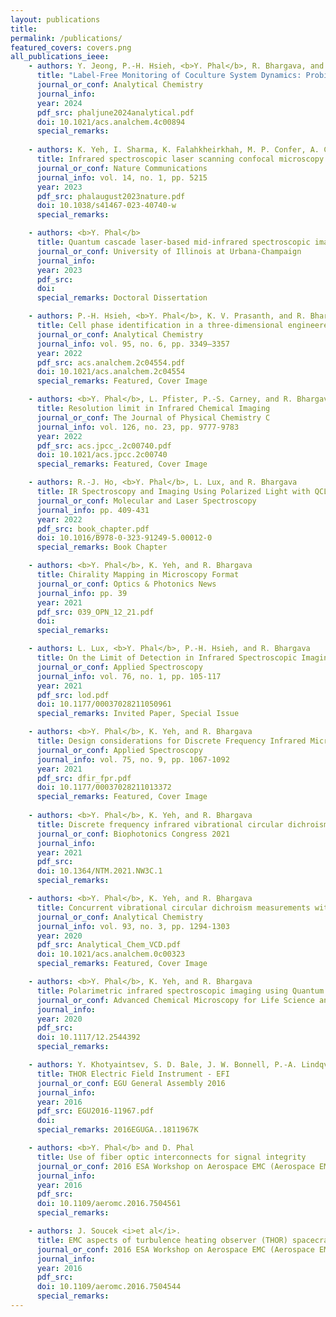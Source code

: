 ```yaml
---
layout: publications
title: 
permalink: /publications/
featured_covers: covers.png
all_publications_ieee:
    - authors: Y. Jeong, P.-H. Hsieh, <b>Y. Phal</b>, R. Bhargava, and J. Irudayaraj
      title: "Label-Free Monitoring of Coculture System Dynamics: Probing Probiotic and Cancer Cell Interactions via Infrared Spectroscopic Imaging"
      journal_or_conf: Analytical Chemistry
      journal_info:
      year: 2024
      pdf_src: phaljune2024analytical.pdf
      doi: 10.1021/acs.analchem.4c00894
      special_remarks:
      
    - authors: K. Yeh, I. Sharma, K. Falahkheirkhah, M. P. Confer, A. C. Orr, Y. T. Liu and <b>Y. Phal</b>
      title: Infrared spectroscopic laser scanning confocal microscopy for whole-slide chemical imaging
      journal_or_conf: Nature Communications
      journal_info: vol. 14, no. 1, pp. 5215
      year: 2023
      pdf_src: phalaugust2023nature.pdf
      doi: 10.1038/s41467-023-40740-w
      special_remarks:

    - authors: <b>Y. Phal</b>
      title: Quantum cascade laser-based mid-infrared spectroscopic imaging systems with polarization capabilities
      journal_or_conf: University of Illinois at Urbana-Champaign
      journal_info: 
      year: 2023
      pdf_src: 
      doi:
      special_remarks: Doctoral Dissertation

    - authors: P.-H. Hsieh, <b>Y. Phal</b>, K. V. Prasanth, and R. Bhargava
      title: Cell phase identification in a three-dimensional engineered tumor model by infrared spectroscopic imaging
      journal_or_conf: Analytical Chemistry
      journal_info: vol. 95, no. 6, pp. 3349–3357
      year: 2022
      pdf_src: acs.analchem.2c04554.pdf
      doi: 10.1021/acs.analchem.2c04554
      special_remarks: Featured, Cover Image

    - authors: <b>Y. Phal</b>, L. Pfister, P.-S. Carney, and R. Bhargava
      title: Resolution limit in Infrared Chemical Imaging
      journal_or_conf: The Journal of Physical Chemistry C
      journal_info: vol. 126, no. 23, pp. 9777-9783
      year: 2022
      pdf_src: acs.jpcc_.2c00740.pdf
      doi: 10.1021/acs.jpcc.2c00740
      special_remarks: Featured, Cover Image

    - authors: R.-J. Ho, <b>Y. Phal</b>, L. Lux, and R. Bhargava
      title: IR Spectroscopy and Imaging Using Polarized Light with QCLs- Instrumentation and Applications
      journal_or_conf: Molecular and Laser Spectroscopy
      journal_info: pp. 409-431
      year: 2022
      pdf_src: book_chapter.pdf
      doi: 10.1016/B978-0-323-91249-5.00012-0
      special_remarks: Book Chapter

    - authors: <b>Y. Phal</b>, K. Yeh, and R. Bhargava
      title: Chirality Mapping in Microscopy Format
      journal_or_conf: Optics & Photonics News
      journal_info: pp. 39
      year: 2021
      pdf_src: 039_OPN_12_21.pdf
      doi:
      special_remarks:

    - authors: L. Lux, <b>Y. Phal</b>, P.-H. Hsieh, and R. Bhargava
      title: On the Limit of Detection in Infrared Spectroscopic Imaging
      journal_or_conf: Applied Spectroscopy
      journal_info: vol. 76, no. 1, pp. 105-117
      year: 2021
      pdf_src: lod.pdf
      doi: 10.1177/00037028211050961
      special_remarks: Invited Paper, Special Issue

    - authors: <b>Y. Phal</b>, K. Yeh, and R. Bhargava
      title: Design considerations for Discrete Frequency Infrared Microscopy Systems
      journal_or_conf: Applied Spectroscopy
      journal_info: vol. 75, no. 9, pp. 1067-1092
      year: 2021
      pdf_src: dfir_fpr.pdf
      doi: 10.1177/00037028211013372
      special_remarks: Featured, Cover Image
    
    - authors: <b>Y. Phal</b>, K. Yeh, and R. Bhargava
      title: Discrete frequency infrared vibrational circular dichroism spectroscopy & Imaging
      journal_or_conf: Biophotonics Congress 2021
      journal_info: 
      year: 2021
      pdf_src:
      doi: 10.1364/NTM.2021.NW3C.1
      special_remarks: 

    - authors: <b>Y. Phal</b>, K. Yeh, and R. Bhargava
      title: Concurrent vibrational circular dichroism measurements with infrared spectroscopic imaging
      journal_or_conf: Analytical Chemistry
      journal_info: vol. 93, no. 3, pp. 1294-1303
      year: 2020
      pdf_src: Analytical_Chem_VCD.pdf
      doi: 10.1021/acs.analchem.0c00323
      special_remarks: Featured, Cover Image

    - authors: <b>Y. Phal</b>, K. Yeh, and R. Bhargava
      title: Polarimetric infrared spectroscopic imaging using Quantum Cascade Lasers
      journal_or_conf: Advanced Chemical Microscopy for Life Science and Translational Medicine
      journal_info: 
      year: 2020
      pdf_src:
      doi: 10.1117/12.2544392
      special_remarks: 

    - authors: Y. Khotyaintsev, S. D. Bale, J. W. Bonnell, P.-A. Lindqvist, <b>Y. Phal</b>, H. Rothkaehl, J. Soucek, A. Vaivads, and L. Ahlen
      title: THOR Electric Field Instrument - EFI
      journal_or_conf: EGU General Assembly 2016
      journal_info: 
      year: 2016
      pdf_src: EGU2016-11967.pdf
      doi: 
      special_remarks: 2016EGUGA..1811967K

    - authors: <b>Y. Phal</b> and D. Phal
      title: Use of fiber optic interconnects for signal integrity
      journal_or_conf: 2016 ESA Workshop on Aerospace EMC (Aerospace EMC)
      journal_info: 
      year: 2016
      pdf_src:
      doi: 10.1109/aeromc.2016.7504561
      special_remarks: 

    - authors: J. Soucek <i>et al</i>.
      title: EMC aspects of turbulence heating observer (THOR) spacecraft
      journal_or_conf: 2016 ESA Workshop on Aerospace EMC (Aerospace EMC)
      journal_info: 
      year: 2016
      pdf_src: 
      doi: 10.1109/aeromc.2016.7504544
      special_remarks: 
---
```

<!-- Papers can be uploaded to the publications folder and then referenced accordingly like below (Slightly Modified IEEE Citation). Add most recent papers to the top of the list. The notation is listed in the comment below but I'd suggest copy and pasting the most recent one and modifying that one.--->

<!--- 
    - authors: [All Authors Here] Note: place bolding around Yamuna's Name <b>Y. Phal</b>
      title: [Paper Title]
      journal_or_conf: [Journal or Conference Name]
      journal_info: [vol. no]
      year: [Year]
      pdf_src: [pdf file name]
      doi: [DOI number]
      special_remarks: [Any remarks here] -> i.e Featured, Cover Image
--->

<!--
    - authors: 
      title: 
      journal_or_conf: 
      journal_info: 
      year: 
      pdf_src: 
      doi: 
      special_remarks: 
-->
